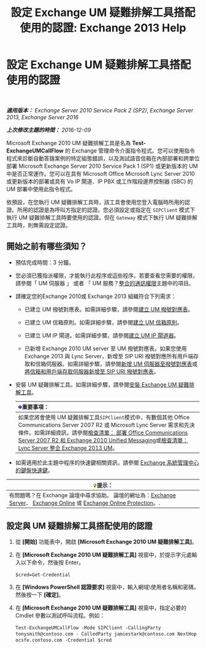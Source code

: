 ﻿---
title: '設定 Exchange UM 疑難排解工具搭配使用的認證: Exchange 2013 Help'
TOCTitle: 設定 Exchange UM 疑難排解工具搭配使用的認證
ms:assetid: 542b7718-9345-40cc-bcb2-e307e70a1fa2
ms:mtpsurl: https://technet.microsoft.com/zh-tw/library/Ff630916(v=EXCHG.150)
ms:contentKeyID: 56271548
ms.date: 05/21/2018
mtps_version: v=EXCHG.150
ms.translationtype: MT
---

# 設定 Exchange UM 疑難排解工具搭配使用的認證

 

_**適用版本：** Exchange Server 2010 Service Pack 2 (SP2), Exchange Server 2013, Exchange Server 2016_

_**上次修改主題的時間：** 2016-12-09_

Microsoft Exchange 2010 UM 疑難排解工具是名為 **Test-ExchangeUMCallFlow** 的 Exchange 管理命令介面指令程式。您可以使用指令程式來診斷自動答錄案例的特定組態錯誤，以及測試語音信箱在內部部署和跨單位部署 Microsoft Exchange Server 2010 Service Pack 1 (SP1) 或更新版本的 UM 中是否正常運作。您可以在具有 Microsoft Office Microsoft Lync Server 2010 或更新版本的部署或具有 Vo IP 閘道、IP PBX 或工作階段邊界控制器 (SBC) 的 UM 部署中使用此指令程式。

依預設，在您執行 UM 疑難排解工具時，該工具會使用您登入電腦時所用的認證。所用的認證是為呼叫方指定的認證。您必須設定或指定在 `SIPClient` 模式下執行 UM 疑難排解工具時要使用的認證。但在 `Gateway` 模式下執行 UM 疑難排解工具時，則無需設定認證。

## 開始之前有哪些須知？

  - 預估完成時間：3 分鐘。

  - 您必須已獲指派權限，才能執行此程序或這些程序。若要查看您需要的權限，請參閱「 UM 伺服器 」 或者 「 UM 服務？[整合的通訊權限](unified-messaging-permissions-exchange-2013-help.md)主題中的項目。

  - 請確定您的Exchange 2010或 Exchange 2013 組織符合下列需求：
    
      - 已建立 UM 撥號對應表。如需詳細步驟，請參閱[建立 UM 撥號對應表](create-a-um-dial-plan-exchange-2013-help.md)。
    
      - 已建立 UM 信箱原則。如需詳細步驟，請參閱[建立 UM 信箱原則](create-a-um-mailbox-policy-exchange-2013-help.md)。
    
      - 已建立 UM IP 閘道。如需詳細步驟，請參閱[建立 UM IP 閘道器](create-a-um-ip-gateway-exchange-2013-help.md)。
    
      - 已新增 Exchange 2010 UM server 至 UM 撥號對應表。如果您使用 Exchange 2013 與 Lync Server，新增至 SIP URI 撥號對應所有用戶端存取和信箱伺服器。如需詳細步驟，請參閱[新增 UM 伺服器至撥號對應表](https://go.microsoft.com/fwlink/p/?linkid=313051)或[將信箱和用戶端存取伺服器新增至 SIP URI 撥號對應表](add-mailbox-and-client-access-servers-to-a-sip-uri-dial-plan-exchange-2013-help.md)。

  - 安裝 UM 疑難排解工具。如需詳細步驟，請參閱[安裝 Exchange UM 疑難排解工具](install-the-exchange-um-troubleshooting-tool-exchange-2013-help.md)。
    
    <table>
    <thead>
    <tr class="header">
    <th><img src="images/Bb124558.important(EXCHG.150).gif" title="重要事項" alt="重要事項" />重要事項：</th>
    </tr>
    </thead>
    <tbody>
    <tr class="odd">
    <td>如果您將會使用 UM 疑難排解工具<code>SIPClient</code>模式中，有數個其他 Office Communications Server 2007 R2 或 Microsoft Lync Server 需求和先決條件。如需詳細資訊，請參閱<a href="https://go.microsoft.com/fwlink/p/?linkid=311961">檢查清單： 部署 Office Communications Server 2007 R2 和 Exchange 2010 Unified Messaging</a>或<a href="checklist-integrate-exchange-2013-um-with-lync-server-exchange-2013-help.md">檢查清單： Lync Server 整合 Exchange 2013 UM</a>。</td>
    </tr>
    </tbody>
    </table>


  - 如需適用於此主題中程序的快速鍵相關資訊，請參閱 [Exchange 系統管理中心的鍵盤快速鍵](keyboard-shortcuts-in-the-exchange-admin-center-exchange-online-protection-help.md)。

<table>
<thead>
<tr class="header">
<th><img src="images/Bb124558.tip(EXCHG.150).gif" title="提示" alt="提示" />提示：</th>
</tr>
</thead>
<tbody>
<tr class="odd">
<td>有問題嗎？在 Exchange 論壇中尋求協助。 論壇的網址為：<a href="https://go.microsoft.com/fwlink/p/?linkid=60612">Exchange Server</a>、 <a href="https://go.microsoft.com/fwlink/p/?linkid=267542">Exchange Online</a> 或 <a href="https://go.microsoft.com/fwlink/p/?linkid=285351">Exchange Online Protection</a>。.</td>
</tr>
</tbody>
</table>


## 設定與 UM 疑難排解工具搭配使用的認證

1.  從 **\[開始\]** 功能表中，開啟 **\[Microsoft Exchange 2010 UM 疑難排解工具\]**。

2.  在 **\[Microsoft Exchange 2010 UM 疑難排解工具\]** 視窗中，於提示字元處輸入以下命令，然後按 Enter。
    
        $cred=Get-Credential

3.  在 **\[Windows PowerShell 認證要求\]** 視窗中，輸入網域\\使用者名稱和密碼，然後按一下 **\[確定\]**。

4.  在 **\[Microsoft Exchange 2010 UM 疑難排解工具\]** 視窗中，指定必要的 Cmdlet 參數以測試呼叫流程。例如：
    
        Test-ExchangeUMCallFlow -Mode SIPClient -CallingParty tonysmith@contoso.com - CalledParty jamiestark@contoso.com NextHop ocsfe.contoso.com -Credential $cred

